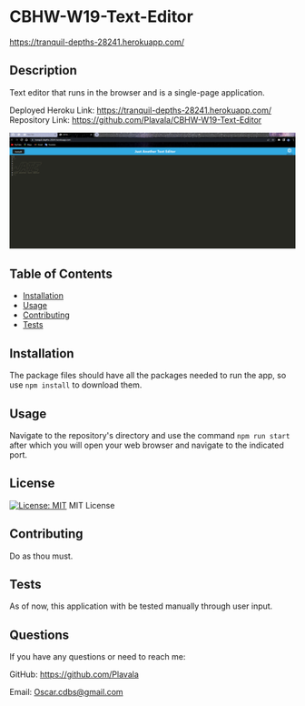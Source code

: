 # CBHW-W19-Text-Editor
https://tranquil-depths-28241.herokuapp.com/

 
  
## Description

Text editor that runs in the browser and is a single-page application.

Deployed Heroku Link: https://tranquil-depths-28241.herokuapp.com/
Repository Link: https://github.com/Plavala/CBHW-W19-Text-Editor

![VS Code Screen Shot](/client/src/images/deployed-in-heroku.png)

## Table of Contents

- [Installation](#installation)
- [Usage](#usage)
- [Contributing](#contributing)
- [Tests](#tests)

## Installation
The package files should have all the packages needed to run the app, so use `npm install` to download them.

## Usage
Navigate to the repository's directory and use the command `npm run start` after which you will open your web browser and navigate to the indicated port.

## License
[![License: MIT](https://img.shields.io/badge/License-MIT-yellow.svg)](https://opensource.org/licenses/MIT)
MIT License

## Contributing
Do as thou must.
## Tests
As of now, this application with be tested manually through user input.
## Questions
If you have any questions or need to reach me:

GitHub: https://github.com/Plavala

Email: Oscar.cdbs@gmail.com
